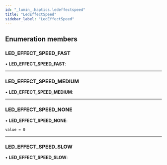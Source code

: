 ```yaml
---
id: "_lumin_.haptics.ledeffectspeed"
title: "LedEffectSpeed"
sidebar_label: "LedEffectSpeed"
---
```


## Enumeration members

###  LED_EFFECT_SPEED_FAST

• **LED_EFFECT_SPEED_FAST**:

___

###  LED_EFFECT_SPEED_MEDIUM

• **LED_EFFECT_SPEED_MEDIUM**:

___

###  LED_EFFECT_SPEED_NONE

• **LED_EFFECT_SPEED_NONE**:

`value = 0`

___

###  LED_EFFECT_SPEED_SLOW

• **LED_EFFECT_SPEED_SLOW**:
